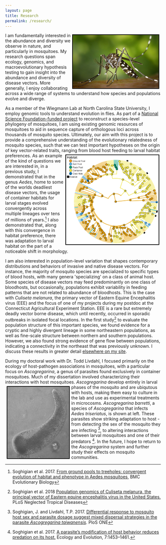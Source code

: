 ```yaml
---
layout: page
title: Research
permalink: /research/
---
```


<img align="right" src="https://github.com/jsoghigian/jsoghigian.github.io/blob/master/aealb_feeding.png?raw=true" style="border:2px solid black;margin:5px 5px 5px 5px"> I am fundamentally interested in the abundance and diversity we observe in nature, and particularly in mosquitoes.  My research questions span ecology, genomics, and macroevolutionary hypothesis testing to gain insight into the abundance and diversity of disease vectors.  More generally, I enjoy collaborating across a wide range of systems to understand how species and populations evolve and diverge.

As a member of the Wiegmann Lab at North Carolina State University, I employ genomic tools to understand evolution in flies.  As part of a [National Science Foundation-funded project](https://www.vector-eco-evo.com/research/update/2018/09/28/mossietol.html) to reconstruct a species-level phylogeny of mosquitoes, I am using existing genomic resources of mosquitoes to aid in sequence capture of orthologous loci across thousands of mosquito species.  Ultimately, our aim with this project is to provide a comprehensive understanding of the evolutionary relatedness of mosquito species, such that we can test important hypotheses on the origin of key vector-related traits, ranging from blood host feeding to larval habitat preferences.   <img align="right" src="https://raw.githubusercontent.com/jsoghigian/jsoghigian.github.io/master/images/ancrecon.png" style="border:2px solid black;margin:5px 5px 5px 5px" height="288" width="300">   As an example of the kind of questions we are interested in, in a previous study, I demonstrated that in the genus *Aedes*, home to some of the worlds deadliest disease vectors, the usage of container habitats for larval stages evolved convergently across multiple lineages over tens of millions of years.[^1]  I also demonstrated that, along with this convergence in habitat preference, there was adaptation to larval habitat on the part of a noticeable shift in morphology.

I am also interested in population-level variation that shapes contemporary distributions and behaviors of invasive and native disease vectors.  For instance, the majority of mosquito species are specialized to specific types of blood hosts, with many genera 'specializing' on a class of animal host.  Some species of disease vectors may feed predominantly on one class of bloodhosts, but occasionally, populations exhibit variability in feeding patterns that are not related to abundance of bloodhosts.  This is the case with *Culiseta melanura*, the primary vector of Eastern Equine Encephalitis virus (EEE) and the focus of one of my projects during my postdoc at the Connecticut Agricultural Experiment Station. EEE is a rare but extremely deadly vector borne disease, which until recently, occurred in sporadic outbreaks in isolated focal locations. In the first study[^2] to evaluate the population structure of this important species, we found evidence for a cryptic and highly divergent lineage in some northeastern populations, as well as fine-scale structure between northern and southern populations.  However, we also found strong evidence of gene flow between populations, indicating a connectivity in the northeast that was previously unknown.  I discuss these results in greater detail [elsewhere on my site](https://www.vector-eco-evo.com/research/update/2018/08/28/csm-paper.html).

During my doctoral work with Dr. Todd Livdahl, I focused primarily on the ecology of host-pathogen associations in mosquitoes, with a particular focus on *Ascogregarina*, a genus of parasites found exclusively in container mosquitoes.  Much of my dissertation involved characterizing their interactions with host mosquitoes. *Ascogregarina* <img align="left" src="https://github.com/jsoghigian/jsoghigian.github.io/blob/master/asco_bar.jpg?raw=true" style="border:2px solid black;margin:5px 5px 5px 5px">develop entirely in larval phases of the mosquito and are ubiqutous with hosts, making them easy to culture in the lab and use as experimental treatments in microcosms.  *Ascogregarina barretti*, a species of *Ascogregarina* that infects *Aedes triseriatus*, is shown at left.  These parasites show striking adaptation to host - from detecting the sex of the mosquito they are infecting [^3], to altering interactions between larval mosquitoes and one of their predators [^4].  In the future, I hope to return to the *Ascogregarina* system and further study their effects on mosquito communities.



[^1]: Soghigian et al. 2017. [From ground pools to treeholes: convergent evolution of habitat and phenotype in Aedes mosquitoes](https://bmcevolbiol.biomedcentral.com/track/pdf/10.1186/s12862-017-1092-y), BMC Evolutionary Biology
[^2]: Soghigian et al. 2018 [Population genomics of Culiseta melanura, the principal vector of Eastern equine encephalitis virus in the United States.](https://journals.plos.org/plosntds/article?id=10.1371/journal.pntd.0006698) PLoS Neglected Tropical Diseases
[^3]: Soghigian, J. and Livdahl, T.P. 2017. [Differential response to mosquito host sex and parasite dosage suggest mixed dispersal strategies in the parasite *Ascogregarina taiwanensis*](http://journals.plos.org/plosone/article/file?id=10.1371/journal.pone.0184573&type=printable). PloS ONE
[^4]: Soghigian et al. 2017. [A parasite’s modification of host behavior reduces predation on its host.](http://onlinelibrary.wiley.com/doi/10.1002/ece3.2748/full) Ecology and Evolution, 7:1453–1461.
